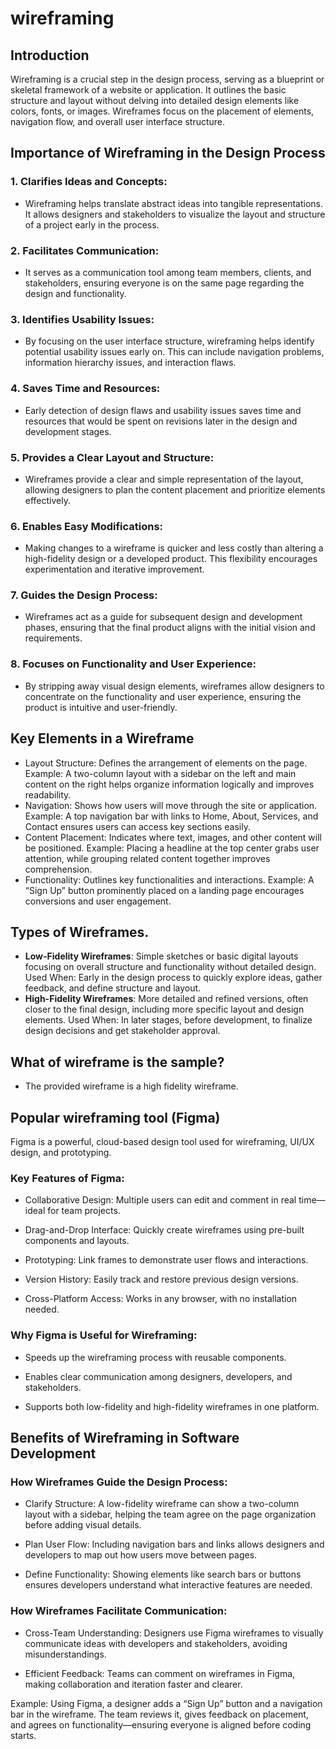 # wireframing

## Introduction
Wireframing is a crucial step in the design process, serving as a blueprint or skeletal framework of a website or application. It outlines the basic structure and layout without delving into detailed design elements like colors, fonts, or images. Wireframes focus on the placement of elements, navigation flow, and overall user interface structure.

## Importance of Wireframing in the Design Process
 ### 1. Clarifies Ideas and Concepts:

  - Wireframing helps translate abstract ideas into tangible representations. It allows designers and stakeholders to visualize the layout and structure of a project early in the process.

 ### 2. Facilitates Communication:

  - It serves as a communication tool among team members, clients, and stakeholders, ensuring everyone is on the same page regarding the design and functionality.

 ### 3. Identifies Usability Issues:

  - By focusing on the user interface structure, wireframing helps identify potential usability issues early on. This can include navigation problems, information hierarchy issues, and interaction flaws.

 ### 4. Saves Time and Resources:

  - Early detection of design flaws and usability issues saves time and resources that would be spent on revisions later in the design and development stages.

 ### 5. Provides a Clear Layout and Structure:

  - Wireframes provide a clear and simple representation of the layout, allowing designers to plan the content placement and prioritize elements effectively.
 ### 6. Enables Easy Modifications:

  - Making changes to a wireframe is quicker and less costly than altering a high-fidelity design or a developed product. This flexibility encourages experimentation and iterative improvement.

 ### 7. Guides the Design Process:

  - Wireframes act as a guide for subsequent design and development phases, ensuring that the final product aligns with the initial vision and requirements.

 ### 8. Focuses on Functionality and User Experience:

  - By stripping away visual design elements, wireframes allow designers to concentrate on the functionality and user experience, ensuring the product is intuitive and user-friendly.

## Key Elements in a Wireframe
  - Layout Structure: Defines the arrangement of elements on the page.
    Example: A two-column layout with a sidebar on the left and main content on the right helps organize information logically and improves readability.
  - Navigation: Shows how users will move through the site or application.
    Example: A top navigation bar with links to Home, About, Services, and Contact ensures users can access key sections easily.
  - Content Placement: Indicates where text, images, and other content will be positioned.
    Example: Placing a headline at the top center grabs user attention, while grouping related content together improves comprehension.
  - Functionality: Outlines key functionalities and interactions.
    Example: A “Sign Up” button prominently placed on a landing page encourages conversions and user engagement.

## Types of Wireframes.
- **Low-Fidelity Wireframes**: Simple sketches or basic digital layouts focusing on overall structure and functionality without detailed design.
  Used When: Early in the design process to quickly explore ideas, gather feedback, and define structure and layout.
- **High-Fidelity Wireframes**: More detailed and refined versions, often closer to the final design, including more specific layout and design elements.
  Used When: In later stages, before development, to finalize design decisions and get stakeholder approval.

## What of wireframe is the sample?
  - The provided wireframe is a high fidelity wireframe.

## Popular wireframing tool (Figma)

Figma is a powerful, cloud-based design tool used for wireframing, UI/UX design, and prototyping.

### Key Features of Figma:
- Collaborative Design: Multiple users can edit and comment in real time—ideal for team projects.

- Drag-and-Drop Interface: Quickly create wireframes using pre-built components and layouts.

- Prototyping: Link frames to demonstrate user flows and interactions.

- Version History: Easily track and restore previous design versions.

- Cross-Platform Access: Works in any browser, with no installation needed.

### Why Figma is Useful for Wireframing:
- Speeds up the wireframing process with reusable components.

- Enables clear communication among designers, developers, and stakeholders.

- Supports both low-fidelity and high-fidelity wireframes in one platform.

## Benefits of Wireframing in Software Development

### How Wireframes Guide the Design Process:
- Clarify Structure: A low-fidelity wireframe can show a two-column layout with a sidebar, helping the team agree on the page organization before adding visual details.

- Plan User Flow: Including navigation bars and links allows designers and developers to map out how users move between pages.

- Define Functionality: Showing elements like search bars or buttons ensures developers understand what interactive features are needed.

### How Wireframes Facilitate Communication:
- Cross-Team Understanding: Designers use Figma wireframes to visually communicate ideas with developers and stakeholders, avoiding misunderstandings.

- Efficient Feedback: Teams can comment on wireframes in Figma, making collaboration and iteration faster and clearer.

Example: Using Figma, a designer adds a “Sign Up” button and a navigation bar in the wireframe. The team reviews it, gives feedback on placement, and agrees on functionality—ensuring everyone is aligned before coding starts.
